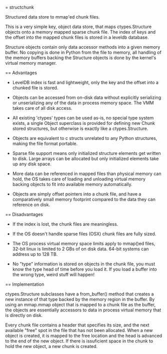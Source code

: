 = structchunk

Structured data store to mmap'ed chunk files.

This is a very simple key, object data store, that maps
ctypes.Structure objects onto a memory mapped sparse chunk file.  The
index of keys and the offset into the mapped chunk files is stored in a
leveldb database.

Structure objects contain only data accessor methods into a given
memory buffer. No copying is done in Python from the file to memory,
all handling of the memory buffers backing the Structure objects is
done by the kernel's virtual memory manager.

== Advantages

  - LevelDB index is fast and lightweight, only the key and the offset
    into a chunked file is stored.

  - Objects can be accessed from on-disk data without explicitly
    serializing or unserializing any of the data in process memory
    space.  The VMM takes care of all disk access.

  - All existing 'ctypes' types can be used as-is, no special type
    system exists, a single Object superclass is provided for defining
    new Chunk stored structures, but otherwise is exactly like a
    ctypes.Structure.

  - Objects are equivalent to c structs unrelated to any Python
    structures, making the file format portable.

  - Sparse file support means only initialized structure elements get
    written to disk.  Large arrays can be allocated but only
    initialized elements take up any disk space.

  - More data can be referenced in mapped files than physical memory
    can hold, the OS takes care of loading and unloading virtual
    memory backing objects to fit into available memory automatically.

  - Objects are simply offset pointers into a chunk file, and have a
    comparatively small memory footprint compared to the data they can
    reference on disk.
    
== Disadvantages

  - If the index is lost, the chunk files are meaningless.

  - If the OS doesn't handle sparse files (OSX) chunk files are fully
    sized.

  - The OS process virtual memory space limits apply to mmap()ed
    files, 32-bit linux is limited to 2 GBs of on disk data.  64-bit
    systems can address up to 128 TB.

  - No "type" information is stored on objects in the chunk file, you
    must know the type head of time before you load it.  If you load a
    buffer into the wrong type, weird stuff will happen!

== Implementation

ctypes.Structure subclasses have a from_buffer() method that creates a
new instance of that type backed by the memory region in the buffer.
By using an mmap.mmap object that is mapped to a chunk file as the
buffer, the objects are essentially accessors to data in process
virtual memory that is directly on disk.

Every chunk file contains a header that specifies its size, and the
next available "free" spot in the file that has not been allocated.
When a new object is created, it is mapped to the free location and
the head is advanced to the end of the new object.  If there is
issuficient space in the chunk to hold the new object, a new chunk is
created.

